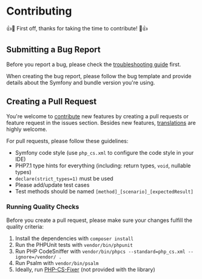 Contributing
============
👍🎉 First off, thanks for taking the time to contribute! 🎉👍

Submitting a Bug Report
-----------------------

Before you report a bug, please check the [troubleshooting guide](doc/troubleshooting.md) first.

When creating the bug report, please follow the bug template and provide details about the Symfony and bundle version
you're using.

Creating a Pull Request
-----------------------

You're welcome to [contribute](https://github.com/scheb/2fa/graphs/contributors) new features by creating
a pull requests or feature request in the issues section. Besides new features,
[translations](src/bundle/Resources/translations) are highly welcome.

For pull requests, please follow these guidelines:

- Symfony code style (use `php_cs.xml` to configure the code style in your IDE)
- PHP7.1 type hints for everything (including: return types, `void`, nullable types)
- `declare(strict_types=1)` must be used
- Please add/update test cases
- Test methods should be named `[method]_[scenario]_[expectedResult]`

### Running Quality Checks

Before you create a pull request, please make sure your changes fulfill the quality criteria:

1) Install the dependencies with `composer install`
2) Run the PHPUnit tests with `vendor/bin/phpunit`
3) Run PHP CodeSniffer with `vendor/bin/phpcs --standard=php_cs.xml --ignore=/vendor/ .`
4) Run Psalm with `vendor/bin/psalm`
5) Ideally, run [PHP-CS-Fixer](https://github.com/FriendsOfPHP/PHP-CS-Fixer) (not provided with the library)
